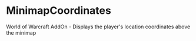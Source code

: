 # MinimapCoordinates
World of Warcraft AddOn - Displays the player's location coordinates above the minimap
